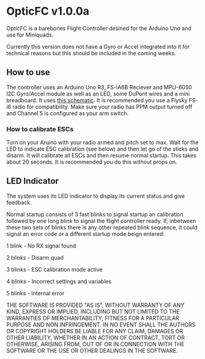 # OpticFC v1.0.0a



OpticFC is a barebones Flight Controller desined for the Arduino Uno and use for Miniquads.




Currently this version does not have a Gyro or Accel integrated into it for technical reasons but this should be included in the coming weeks.

## How to use

The controller uses an Arduino Uno R3, FS-iA6B Reciever and MPU-6050 I2C Gyro/Accel module as well as an LED, some DuPont wires and a mini breadboard. It uses [this schematic](https://github.com/Opticulex/OpticFC/blob/master/OpticFC_noGyroAccel.png). It is recommended you use a Flysky FS-i6 radio for compatibility. Make sure your radio has PPM output turned off and Channel 5 is configured as your arm switch.

### How to calibrate ESCs

Turn on your Aruino with your radio armed and pitch set to max. Wait for the LED to indicate ESC calibration (see below) and then let go of the sticks and disarm. It will calibrate all ESCs and then resume normal startup. This takes about 20 seconds. It is recommended you do this without props on.

## LED Indicator


The system uses its LED indicator to display its current status and give feedback.






Normal startup consists of 3 fast blinks to signal startup an calibration followed by one long blink to signal the flight controller ready. If, inbetween these two sets of blinks there is any other repeated blink sequence, it could signal an error code or a different startup mode beign entered:

1 blink - No RX signal found

2 blinks - Disarm quad

3 blinks - ESC calibration mode active

4 blinks - Incorrect settings and variables

5 blinks - Internal error



THE SOFTWARE IS PROVIDED "AS IS", WITHOUT WARRANTY OF ANY KIND, EXPRESS OR
 IMPLIED, INCLUDING BUT NOT LIMITED TO THE WARRANTIES OF MERCHANTABILITY, 
FITNESS FOR A PARTICULAR PURPOSE AND NON INFRINGEMENT. IN NO EVENT SHALL THE
AUTHORS OR COPYRIGHT HOLDERS BE LIABLE FOR ANY CLAIM, DAMAGES OR OTHER 
LIABILITY, WHETHER IN AN ACTION OF CONTRACT, TORT OR OTHERWISE, ARISING FROM, 
OUT OF OR IN CONNECTION WITH THE SOFTWARE OR THE USE OR OTHER DEALINGS IN THE
 SOFTWARE.
